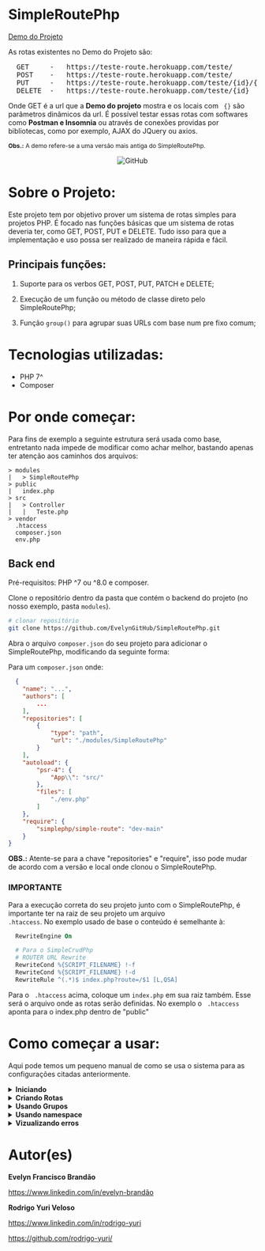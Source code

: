 # SimpleRoutePhp


  
[Demo do Projeto](https://teste-route.herokuapp.com/teste/)

As rotas existentes no Demo do Projeto são:
<pre>
  GET     -   https://teste-route.herokuapp.com/teste/
  POST    -   https://teste-route.herokuapp.com/teste/
  PUT     -   https://teste-route.herokuapp.com/teste/{id}/{name}
  DELETE  -   https://teste-route.herokuapp.com/teste/{id}
</pre>

Onde GET é a url que a **Demo do projeto** mostra e os locais com <code> {}</code>  são parâmetros dinâmicos da url.
É possível testar essas rotas com softwares como <b>Postman e Insomnia</b> ou através de conexões providas por bibliotecas, como por exemplo, AJAX do JQuery ou axios.

<p style="font-size:12px;"> <b>Obs.:</b> A demo refere-se a uma versão mais antiga do SimpleRoutePhp. </p>

<center>

![GitHub](https://img.shields.io/github/license/EvelynGitHub/assets-readme)

</center>

# Sobre o Projeto:

Este projeto tem por objetivo prover um sistema de rotas simples para projetos PHP. É focado nas funções básicas que um sistema de rotas deveria ter, como GET, POST, PUT e DELETE. Tudo isso para que a implementação e uso possa ser realizado de maneira rápida e fácil.

## Principais funções:

1. Suporte para os verbos GET, POST, PUT, PATCH e DELETE;

1. Execução de um função ou método de classe direto pelo SimpleRoutePhp;

1. Função <code>group()</code> para agrupar suas URLs com base num pre fixo comum;


# Tecnologias utilizadas:

- PHP 7^
- Composer

# Por onde começar:

Para fins de exemplo a seguinte estrutura será usada como base, entretanto nada impede de modificar como achar melhor, bastando apenas ter atenção aos caminhos dos arquivos:

```
> modules
|   > SimpleRoutePhp
> public
|   index.php
> src
|   > Controller
|   |   Teste.php
> vendor
  .htaccess
  composer.json
  env.php
```

## Back end

Pré-requisitos: PHP ^7 ou ^8.0 e composer. 

Clone o repositório dentro da pasta que contém o backend do projeto (no nosso exemplo, pasta `modules`).

```bash
# clonar repositório 
git clone https://github.com/EvelynGitHub/SimpleRoutePhp.git
```

Abra o arquivo <code>composer.json</code> do seu projeto para adicionar o SimpleRoutePhp, modificando da seguinte forma:

Para um <code>composer.json</code> onde:
```json
  {
    "name": "...",
    "authors": [
        ...
    ],
    "repositories": [
        {
            "type": "path",
            "url": "./modules/SimpleRoutePhp"
        }
    ],
    "autoload": {
        "psr-4": {
            "App\\": "src/"
        },
        "files": [
            "./env.php"   
        ]
    },
    "require": {
        "simplephp/simple-route": "dev-main"
    }
}
```

**OBS.:** Atente-se para a chave "repositories" e "require", isso pode mudar de acordo com a versão e local onde clonou o SimpleRoutePhp.

### **IMPORTANTE**
Para a execução correta do seu projeto junto com o SimpleRoutePhp, é importante ter na raiz de seu projeto um arquivo <code> .htaccess</code>. No exemplo usado de base o conteúdo é semelhante à:

```apache
  RewriteEngine On

  # Para o SimpleCrudPhp
  # ROUTER URL Rewrite
  RewriteCond %{SCRIPT_FILENAME} !-f
  RewriteCond %{SCRIPT_FILENAME} !-d
  RewriteRule ^(.*)$ index.php?route=/$1 [L,QSA]
```

Para o <code> .htaccess</code> acima, coloque um <code>index.php</code> em sua raiz também. Esse será o arquivo onde as rotas serão definidas. No exemplo o <code> .htaccess</code> aponta para o index.php dentro de "public"


# Como começar a usar:

Aqui pode temos um pequeno manual de como se usa o sistema para as configurações citadas anteriormente.

<details>
  <summary><b>Iniciando</b></summary>
  
  A <code>URL_BASE</code> contem o valor string da Url da sua aplicação, por exemplo, "localhost:8080/meu_projeto". É importante NÃO colocar o / no final dessa url.
  
  ```php
<?php

use SimplePhp\Route;

require __DIR__ . "/vendor/autoload.php";

$route = new Route(URL_BASE);

// Local onde ficarão as definições das rotas
// Exemplo com GET
$route->get("/", function () {
     echo "<h1>GET</h1>";
});

$route->execute();
```
  O metodo execute() é obrigatório ser chamado para as rotas funcionarem.
  
</details>

<details>
  <summary><b>Criando Rotas</b></summary>
  Rotas que chamam um função diretamente.
  
 ```php
 $route->get("/", function () {
    echo "<h1>GET</h1>";
});

$route->post("/", function ($data) {
    echo json_encode(array(
        "data" => $data
    ));
});

$route->put("/{id}/{name}", function ($id, $name, $data) {
    echo json_encode(array(
        "id" => $id,
        "name" => $name,
        "data" => $data
    ));
});

$route->delete("/{id}", function ($id) {
    echo json_encode($id);
});

 
 ```
   Rotas que chamam um metodo de classe.
 ```php
$route->get("/", "Controller:index");

$route->post("/", "Controller:create");

$route->put("/{id}/{name}", "Controller:update");

$route->delete("/{id}", "Controller:delete");
```
 
 
</details>

<details>
  <summary><b>Usando Grupos</b></summary>
  
  Todas as rotas abaixo do <code>->group()</code> usarão ele como base, por isso, caso use mais de um gropo nas rotas, certifique-se que a rota referente a ele esta abaixo do <code>->group()</code> correspondente.
  
```php
  $route->group("teste");
```
  
</details>

<details>
  <summary><b>Usando namespace</b></summary>
  É importante colocar \\ de acordo com o arquivo de Classe que deseja chamar. 
  
  Todas as rotas abaixo do <code>->namespace()</code> usarão ele como base, por isso, caso use mais de um namespace nas rotas, certifique-se que a rota referente a ele esta abaixo do <code>->namespace()</code> correspondente.
  
```php
  $route->namespace("App\\Controller");
```
</details>

<details>
  <summary><b>Vizualizando erros</b></summary>
  
  Pode ser colocado logo abaixo do <code>$route->dispatch();</code>.
  
```php
  
$error = $route->getError();

if ($error["error"]) {
    echo json_encode($error);
}
```
  
</details>

# Autor(es)

**Evelyn Francisco Brandão**

https://www.linkedin.com/in/evelyn-brandão

**Rodrigo Yuri Veloso**

https://www.linkedin.com/in/rodrigo-yuri

https://github.com/rodrigo-yuri/
